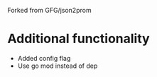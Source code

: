 Forked from GFG/json2prom

# Additional functionality
- Added config flag
- Use go mod instead of dep
